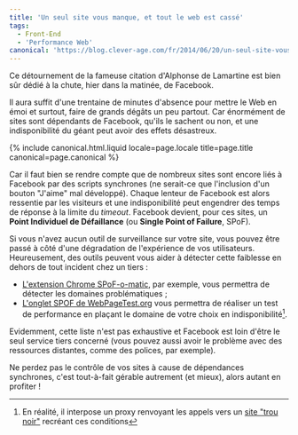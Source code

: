 ```yaml
---
title: 'Un seul site vous manque, et tout le web est cassé'
tags:
  - Front-End
  - 'Performance Web'
canonical: 'https://blog.clever-age.com/fr/2014/06/20/un-seul-site-vous-manque-et-tout-le-web-est-casse/'
---
```


Ce détournement de la fameuse citation d'Alphonse de Lamartine est bien sûr
dédié à la chute, hier dans la matinée, de Facebook.

Il aura suffit d'une trentaine de minutes d'absence pour mettre le Web en émoi
et surtout, faire de grands dégâts un peu partout. Car énormément de sites sont
dépendants de Facebook, qu'ils le sachent ou non, et une indisponibilité du
géant peut avoir des effets désastreux.

<!-- more -->

{% include canonical.html.liquid
    locale=page.locale
    title=page.title
    canonical=page.canonical
%}

Car il faut bien se rendre compte que de nombreux sites sont encore liés à
Facebook par des scripts synchrones (ne serait-ce que l'inclusion d'un bouton
"J'aime" mal développé). Chaque lenteur de Facebook est alors ressentie par les
visiteurs et une indisponibilité peut engendrer des temps de réponse à la limite
du <em>timeout</em>. Facebook devient, pour ces sites, un <strong>Point
Individuel de Défaillance</strong> (ou <strong>Single Point of Failure</strong>,
SPoF).

Si vous n'avez aucun outil de surveillance sur votre site, vous pouvez être
passé à côté d'une dégradation de l'expérience de vos utilisateurs.
Heureusement, des outils peuvent vous aider à détecter cette faiblesse en dehors
de tout incident chez un tiers :

- [L'extension Chrome SPoF-o-matic](https://chrome.google.com/webstore/detail/spof-o-matic/plikhggfbplemddobondkeogomgoodeg),
  par exemple, vous permettra de détecter les domaines problématiques ;
- [L'onglet SPOF de WebPageTest.org](http://www.webpagetest.org/) vous permettra
  de réaliser un test de performance en plaçant le domaine de votre choix en
  indisponibilité[^1].

[^1]: En réalité, il interpose un proxy renvoyant les appels vers un
  <a href="https://blackhole.webpagetest.org">site "trou noir"</a> recréant ces
  conditions

Evidemment, cette liste n'est pas exhaustive et Facebook est loin d'être le seul
service tiers concerné (vous pouvez aussi avoir le problème avec des ressources
distantes, comme des polices, par exemple).

Ne perdez pas le contrôle de vos sites à cause de dépendances synchrones, c'est
tout-à-fait gérable autrement (et mieux), alors autant en profiter !
